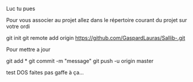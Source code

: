 Luc tu pues


Pour vous associer au projet allez dans le répertoire courant du projet sur votre ordi

git init
git remote add origin https://github.com/GaspardLauras/Sallib-.git


Pour mettre a jour

git add *
git commit -m "message"
git push -u origin master



test DOS faites pas gaffe à ça...